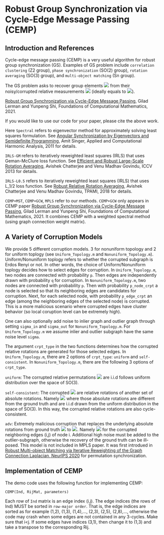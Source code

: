 # Robust Group Synchronization via Cycle-Edge Message Passing (CEMP)

## Introduction and References

Cycle-edge message passing (CEMP) is a very useful algorithm for robust group synchronization (GS). Examples of GS problem include ``correlation clustering`` (Z2 group), ``phase synchronization`` (SO(2) group), ``rotation averaging`` (SO(3) group), and ``multi-object matching`` (Sn group).

The GS problem asks to recover group elements <img src="https://render.githubusercontent.com/render/math?math=\color{red} \mathbf{g_{i}}"> from their noisy/corrupted relative measurements <img src="https://render.githubusercontent.com/render/math?math=\color{red} \mathbf{g_{ij}"> (ideally equals to <img src="https://render.githubusercontent.com/render/math?math=\color{red} \mathbf{g_{i}g_{j}^{-1}}">).

[Robust Group Synchronization via Cycle-Edge Message Passing](https://link.springer.com/content/pdf/10.1007/s10208-021-09532-w.pdf), Gilad Lerman and Yunpeng Shi, Foundations of Computational Mathematics, 2021.

If you would like to use our code for your paper, please cite the above work.



Here ``Spectral`` refers to eigenvector method for approximately solving least squares formulation. See [Angular Synchronization by Eigenvectors and Semidefinite Programming,](https://arxiv.org/abs/0905.3174) Amit Singer, Applied and Computational Harmonic Analysis, 2011 for details.

``IRLS-GM`` refers to iteratively reweighted least squares (IRLS) that uses Geman-McClure loss function. See [Efficient and Robust Large-Scale Rotation Averaging](https://www.cv-foundation.org/openaccess/content_iccv_2013/papers/Chatterjee_Efficient_and_Robust_2013_ICCV_paper.pdf), Avishek Chatterjee and Venu Madhav Govindu, ICCV 2013 for details.

``IRLS-L0.5`` refers to iteratively reweighted least squares (IRLS) that uses L_1/2 loss function. See [Robust Relative Rotation Averaging](http://www.ee.iisc.ac.in/labs/cvl/papers/robustrelrotavg.pdf), Avishek Chatterjee and Venu Madhav Govindu, TPAMI, 2018 for details.

``CEMP+MST``, ``CEMP+GCW``, ``MPLS`` refer to our methods. ``CEMP+GCW`` only appears in CEMP paper [Robust Group Synchronization via Cycle-Edge Message Passing](https://link.springer.com/content/pdf/10.1007/s10208-021-09532-w.pdf), Gilad Lerman and Yunpeng Shi, Foundations of Computational Mathematics, 2021. It combines CEMP with a weighted spectral method (using graph connection weight matrix).

## A Variety of Corruption Models
We provide 5 different corruption models. 3 for nonuniform topology and 2 for uniform toplogy (see ``Uniform_Topology.m`` and ``Nonuniform_Topology.m``). Uniform/Nonuniform toplogy refers to whether the corrupted subgraph is Erdos Renyi or not. In other words, the choice of Uniform/Nonuniform toplogy decides how to select edges for corruption. In ``Uniform_Topology.m``, two nodes are connected with probability ``p``. Then edges are independently drawn with probability ``q`` for corruption. In ``Nonuniform_Topology.m``, two nodes are connected with probability ``p``. Then with probability ``p_node_crpt`` a node is selected so that its neighboring edges are candidates for corruption. Next, for each selected node, with probability ``p_edge_crpt`` an edge (among the neighboring edges of the selected node) is corrupted. This is a more malicious scenario where corrupted edges have cluster behavior (so local coruption level can be extremely high). 

One can also optionally add noise to inlier graph and outlier graph through setting ``sigma_in`` and ``sigma_out`` for ``Nonuniform_Topology.m``. For ``Uniform_Topology.m`` we assume inlier and outlier subgraph have the same noise level ``sigma``.

The argument ``crpt_type`` in the two functions determines how the corrupted relative rotations are generated for those selected edges. In ``Uniform_Topology.m``, there are 2 options of ``crpt_type``: ``uniform`` and ``self-consistent``.
In ``Nonuniform_Topology.m``, there are the following 3 options of ``crpt_type``.

``uniform``: The corrupted relative permutations <img src="https://render.githubusercontent.com/render/math?math=\color{red} \mathbf{g_{ij}}"> are i.i.d follows uniform distribution over the space of SO(3).

``self-consistent``: The corrupted <img src="https://render.githubusercontent.com/render/math?math=\color{red} \mathbf{g_{ij}}"> are relative rotations of another set of absolute rotations. Namely <img src="https://render.githubusercontent.com/render/math?math=\color{red} \mathbf{g_{ij} = g_i^{crpt} g_j^{crpt}'}"> where those absolute rotations are different from the ground truth and are i.i.d drawn from the uniform distribution in the space of SO(3). In this way, the corrupted relative rotations are also cycle-consistent.

``adv``: Extremely malicious corruption that replaces the underlying absolute rotations from ground truth <img src="https://render.githubusercontent.com/render/math?math=\color{red} \mathbf{g_i^*}"> to <img src="https://render.githubusercontent.com/render/math?math=\color{red} \mathbf{g_i^{crpt}}">. Namely <img src="https://render.githubusercontent.com/render/math?math=\color{red} \mathbf{g_{ij} = g_i^{crpt} g_j^{* }'}"> for the corrupted neighboring edges (i,j) of node i. Additional high noise must be added to the outlier-subgraph, otherwise the recovery of the ground truth can be ill-posed. This model is not included in MPLS paper. It was first introdued in [Robust Multi-object Matching via Iterative Reweighting of the Graph Connection Laplacian, NeurIPS 2020](https://proceedings.neurips.cc/paper/2020/file/ae06fbdc519bddaa88aa1b24bace4500-Paper.pdf) for permutation synchronization.



## Implementation of CEMP

The demo code uses the following function for implementing CEMP:
```
CEMP(Ind, RijMat, parameters)
```
Each row of ``Ind`` matrix is an edge index (i,j). The edge indices (the rows of Ind) MUST be sorted in ``row-major order``. That is, the edge indices are sorted as  for example (1,2), (1,3), (1,4),..., (2,3), (2,5), (2,8),..., otherwise the code may crash when some edges are not contained in any 3-cycles. Make sure that i<j. If some edges have indices (3,1), then change it to (1,3) and take a transpose to the corresponding Rij.


